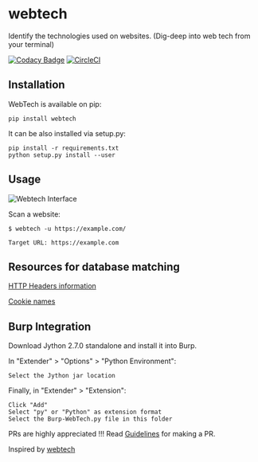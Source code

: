 # webtech
Identify the technologies used on websites. (Dig-deep into web tech from your terminal)

[![Codacy Badge](https://api.codacy.com/project/badge/Grade/e1f930ad4e9049109d73459f1edb7392)](https://app.codacy.com/manual/kaiiyer47/webtech?utm_source=github.com&utm_medium=referral&utm_content=kaiiyer/webtech&utm_campaign=Badge_Grade_Dashboard)
[![CircleCI](https://circleci.com/gh/kaiiyer/webtech.svg?style=svg)](https://circleci.com/gh/kaiiyer/webtech)

## Installation
WebTech is available on pip:
```
pip install webtech
```
It can be also installed via setup.py:

```
pip install -r requirements.txt
python setup.py install --user
```

## Usage
![Webtech Interface](https://user-images.githubusercontent.com/24914913/74858499-6fc4dc80-536b-11ea-996a-6c6b9bb20a1f.png)

Scan a website:

```
$ webtech -u https://example.com/

Target URL: https://example.com
```
## Resources for database matching

[HTTP Headers information](http://netinfo.link/http/headers.html)

[Cookie names](https://webcookies.org/top-cookie-names) 

## Burp Integration

Download Jython 2.7.0 standalone and install it into Burp.

In "Extender" > "Options" > "Python Environment":

    Select the Jython jar location

Finally, in "Extender" > "Extension":

    Click "Add"
    Select "py" or "Python" as extension format
    Select the Burp-WebTech.py file in this folder

PRs are highly appreciated !!!
Read [Guidelines](/CONTRIBUTING.md) for making a PR.

Inspired by [webtech](https://github.com/ShielderSec/webtech)
